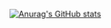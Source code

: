 [![Anurag's GitHub stats](https://github-readme-stats.vercel.app/api?username=coolwindx)](https://github.com/anuraghazra/github-readme-stats)

